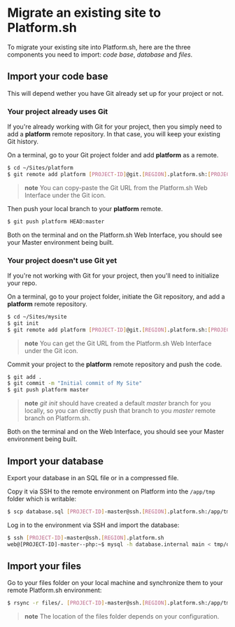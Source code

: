 # Migrate an existing site to Platform.sh

To migrate your existing site into Platform.sh, here are the three
components you need to import: *code base*, *database* and *files*.

## Import your code base

This will depend wether you have Git already set up for your project or
not.

### Your project already uses Git

If you're already working with Git for your project, then you simply
need to add a **platform** remote repository. In that case, you will
keep your existing Git history.

On a terminal, go to your Git project folder and add **platform** as a
remote.

```bash
$ cd ~/Sites/platform
$ git remote add platform [PROJECT-ID]@git.[REGION].platform.sh:[PROJECT-ID].git
```

> **note**
> You can copy-paste the Git URL from the Platform.sh Web Interface under the Git icon.

Then push your local branch to your **platform** remote.

```bash
$ git push platform HEAD:master
```

Both on the terminal and on the Platform.sh Web Interface, you should see your Master
environment being built.

### Your project doesn't use Git yet

If you're not working with Git for your project, then you'll need to
initialize your repo.

On a terminal, go to your project folder, initiate the Git repository,
and add a **platform** remote repository.

```bash
$ cd ~/Sites/mysite
$ git init
$ git remote add platform [PROJECT-ID]@git.[REGION].platform.sh:[PROJECT-ID].git
```

> **note**
> You can get the Git URL from the Platform.sh Web Interface under the Git icon.

Commit your project to the **platform** remote repository and push the
code.

```bash
$ git add .
$ git commit -m "Initial commit of My Site"
$ git push platform master
```

> **note**
> *git init* should have created a default *master* branch for you locally, so you can directly push that branch to you *master* remote branch on Platform.sh.

Both on the terminal and on the Web Interface, you should see your Master
environment being built.

## Import your database

Export your database in an SQL file or in a compressed file.

Copy it via SSH to the remote environment on Platform into the
`/app/tmp` folder which is writable:

```bash
$ scp database.sql [PROJECT-ID]-master@ssh.[REGION].platform.sh:/app/tmp
```

Log in to the environment via SSH and import the database:

```bash
$ ssh [PROJECT-ID]-master@ssh.[REGION].platform.sh
web@[PROJECT-ID]-master--php:~$ mysql -h database.internal main < tmp/database.sql
```

## Import your files

Go to your files folder on your local machine and synchronize them to
your remote Platform.sh environment:

```bash
$ rsync -r files/. [PROJECT-ID]-master@ssh.[REGION].platform.sh:/app/tmp/
```

> **note**
> The location of the files folder depends on your configuration.
